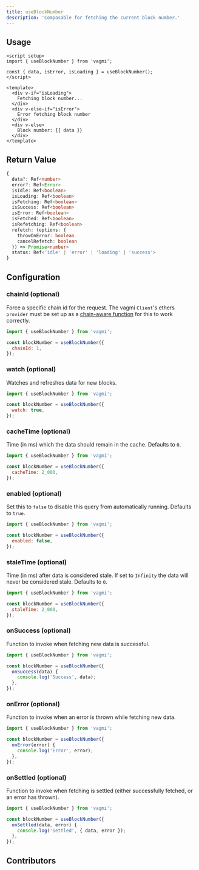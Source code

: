 ```yaml
---
title: useBlockNumber
description: 'Composable for fetching the current block number.'
---
```


## Usage

```vue
<script setup>
import { useBlockNumber } from 'vagmi';

const { data, isError, isLoading } = useBlockNumber();
</script>

<template>
  <div v-if="isLoading">
    Fetching block number...
  </div>
  <div v-else-if="isError">
    Error fetching block number
  </div>
  <div v-else>
    Block number: {{ data }}
  </div>
</template>
```

## Return Value

```ts
{
  data?: Ref<number>
  error?: Ref<Error>
  isIdle: Ref<boolean>
  isLoading: Ref<boolean>
  isFetching: Ref<boolean>
  isSuccess: Ref<boolean>
  isError: Ref<boolean>
  isFetched: Ref<boolean>
  isRefetching: Ref<boolean>
  refetch: (options: {
    throwOnError: boolean
    cancelRefetch: boolean
  }) => Promise<number>
  status: Ref<'idle' | 'error' | 'loading' | 'success'>
}
```

## Configuration

### chainId (optional)

Force a specific chain id for the request. The vagmi `Client`'s ethers `provider` must be set up as a [chain-aware function](https://vagmi.vercel.app/client#provider-optional) for this to work correctly.

```js
import { useBlockNumber } from 'vagmi';

const blockNumber = useBlockNumber({
  chainId: 1,
});
```

### watch (optional)

Watches and refreshes data for new blocks.

```js
import { useBlockNumber } from 'vagmi';

const blockNumber = useBlockNumber({
  watch: true,
});
```

### cacheTime (optional)

Time (in ms) which the data should remain in the cache. Defaults to `0`.

```js
import { useBlockNumber } from 'vagmi';

const blockNumber = useBlockNumber({
  cacheTime: 2_000,
});
```

### enabled (optional)

Set this to `false` to disable this query from automatically running. Defaults to `true`.

```js
import { useBlockNumber } from 'vagmi';

const blockNumber = useBlockNumber({
  enabled: false,
});
```

### staleTime (optional)

Time (in ms) after data is considered stale. If set to `Infinity` the data will never be considered stale. Defaults to `0`.

```js
import { useBlockNumber } from 'vagmi';

const blockNumber = useBlockNumber({
  staleTime: 2_000,
});
```

### onSuccess (optional)

Function to invoke when fetching new data is successful.

```js
import { useBlockNumber } from 'vagmi';

const blockNumber = useBlockNumber({
  onSuccess(data) {
    console.log('Success', data);
  },
});
```

### onError (optional)

Function to invoke when an error is thrown while fetching new data.

```js
import { useBlockNumber } from 'vagmi';

const blockNumber = useBlockNumber({
  onError(error) {
    console.log('Error', error);
  },
});
```

### onSettled (optional)

Function to invoke when fetching is settled (either successfully fetched, or an error has thrown).

```js
import { useBlockNumber } from 'vagmi';

const blockNumber = useBlockNumber({
  onSettled(data, error) {
    console.log('Settled', { data, error });
  },
});
```

## Contributors
<Contributors fn="useBlockNumber"></Contributors>
